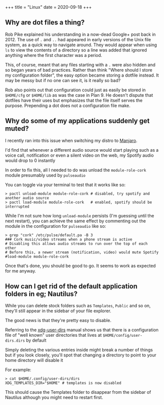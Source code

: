 +++
title = "Linux"
date = 2020-09-18
+++

## Why are dot files a thing?

Rob Pike explained his understanding in a now-dead Google+ post back in 2012. The use of `.` and `..` had appeared in early versions of the Unix file system, as a quick way to navigate around. They would appear when using `ls` to view the contents of a directory so a line was added that ignored anything where the first character was a period.

This, of course, meant that any files starting with a `.` were also hidden and so began years of bad practices. Rather than think "Where should I store my configuration folder", the easy option became storing a dotfile instead. It may be messy but if no one can see it, is it really so bad?

Rob also points out that configuration could just as easily be stored in `$HOME/cfg` or `$HOME/lib` as was the case in Plan 9. He doesn't dispute that dotfiles have their uses but emphasizes that the file itself serves the purpose. Prepending a dot does not a configuration file make.

## Why do some of my applications suddenly get muted?

I recently ran into this issue when switching my distro to [Manjaro](https://manjaro.org).

I'd find that whenever a different audio source would start playing such as a voice call, notification or even a silent video on the web, my Spotify audio would drop to 0 instantly

In order to fix this, all I needed to do was unload the `module-role-cork` module presumably used by `pulseaudio`

You can toggle via your terminal to test that it works like so:

```shell
> pactl unload-module module-role-cork # disabled, try spotify and another audio source
> pactl load-module module-role-cork   # enabled, spotify should be interrupted
```

While I'm not sure how long `unload-module` persists (I'm guessing until the next restart), you can achieve the same effect by commenting out the module in the configuration for `pulseaudio` like so:

```shell
> grep "cork" /etc/pulse/default.pa -B 3
### Cork music/video streams when a phone stream is active
# Disabling this allows audio streams to run over the top of each other
# Before this, a newer stream (notification, video) would mute Spotify
#load-module module-role-cork
```

Once that's done, you should be good to go. It seems to work as expected for me anyway.

## How can I get rid of the default application folders in eg; Nautilus?

While you can delete stock folders such as `Templates`, `Public` and so on, they'll still appear in the sidebar of your file explorer.

The good news is that they're pretty easy to disable.

Referring to the [xdg-user-dirs](https://freedesktop.org/wiki/Software/xdg-user-dirs/#settings) manual shows us that there is a configuration file of "well known" user directories that lives at `$HOME/config/user-dirs.dirs` by default

Simply deleting the various entries inside might break a number of things but if you look closely, you'll spot that changing a directory to point to your home directory will disable it

For example:

```shell
> cat $HOME/.config/user-dirs/dirs
XDG_TEMPLATES_DIR="$HOME" # templates is now disabled
```

This should cause the Templates folder to disappear from the sidebar of Nautilus although you might need to restart first.